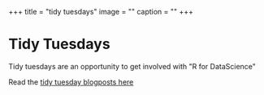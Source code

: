 +++
title = "tidy tuesdays"
image = ""
caption = ""
+++

# Tidy Tuesdays

Tidy tuesdays are an opportunity to get involved with "R for DataScience"

Read the [tidy tuesday blogposts here](/tags/tidytuesday)

